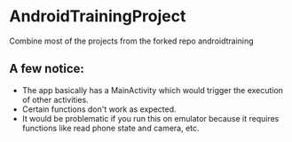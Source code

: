 # AndroidTrainingProject
Combine most of the projects from the forked repo androidtraining

## A few notice:
* The app basically has a MainActivity which would trigger the execution of other activities.
* Certain functions don't work as expected.
* It would be problematic if you run this on emulator because it requires functions like read phone state and camera, etc.
